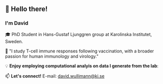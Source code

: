 ## 👋 Hello there!  

### I'm **David**  
🎓 PhD Student in Hans-Gustaf Ljunggren group at Karolinska Institutet, Sweden.

🧪 "I study T-cell immune responses following vaccination, with a broader passion for human immunology and virology."

💡 **Enjoy employing computational analyis on data I generate from the lab**:  

📫 **Let's connect!** 
E-mail: david.wullimann@ki.se
